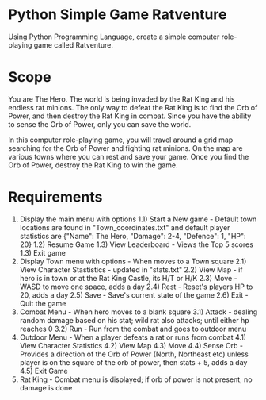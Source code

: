 # Python Simple Game Ratventure
Using Python Programming Language, create a simple computer role-playing game called Ratventure.

# Scope
You are The Hero. The world is being invaded by the Rat King and his endless rat minions. The only way to defeat the Rat King is to find the Orb of Power, and then destroy the Rat King in combat. Since you have the ability to sense the Orb of Power, only you can save the world.

In this computer role-playing game, you will travel around a grid map searching for the Orb of Power and fighting rat minions. On the map are various towns where you can rest and save your game. Once you find the Orb of Power, destroy the Rat King to win the game.   

# Requirements 
1) Display the main menu with options
    1.1) Start a New game - Default town locations are found in "Town_coordinates.txt" and default player statistics are {"Name": The Hero, "Damage": 2-4, "Defence": 1, "HP": 20}
  1.2) Resume Game
  1.3) View Leaderboard - Views the Top 5 scores 
  1.3) Exit game
3) Display Town menu with options - When moves to a Town square
  2.1) View Character Stastistics - updated in "stats.txt"
  2.2) View Map - if hero is in town or at the Rat King Castle, its H/T or H/K
  2.3) Move - WASD to move one space, adds a day
  2.4) Rest - Reset's players HP to 20, adds a day
  2.5) Save - Save's current state of the game
  2.6) Exit - Quit the game
4) Combat Menu - When hero moves to a blank square
  3.1) Attack - dealing random damage based on his stat; wild rat also attacks; until either hp reaches 0
  3.2) Run - Run from the combat and goes to outdoor menu
5) Outdoor Menu - When a player defeats a rat or runs from combat
  4.1) View Character Statistics
  4.2) View Map
  4.3) Move
  4.4) Sense Orb - Provides a direction of the Orb of Power (North, Northeast etc) unless player is on the square of the orb of power, then stats + 5, adds a day
  4.5) Exit Game
6) Rat King - Combat menu is displayed; if orb of power is not present, no damage is done
